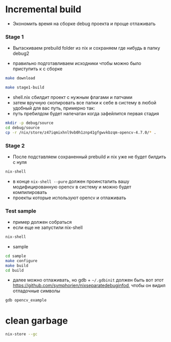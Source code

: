 # Incremental build

- Экономить время на сборке debug проекта и проще отлаживать

### Stage 1

- Вытаскиваем prebuild folder из nix и сохраняем где нибудь в папку debug2

- правильно подготавливаем исходники чтобы можно было приступить к с сборке

```bash
make download
```

```bash
make stage1-build
```

- shell.nix сбилдит проект с нужным флагами и патчами
- затем вручную скопировать все папки к себе в систему в любой удобный для вас путь, примерно так:
- путь пребилдом будет напечатан когда зафейлится первая стадия

```bash
mkdir -p debug/source
cd debug/source
cp -r /nix/store/z47iqmixhnl9vb0h1znp41gfgwvkbzqm-opencv-4.7.0/* .
```

### Stage 2

- После подставляем сохраненный prebuild и nix уже не будет билдить с нуля

```bash
nix-shell
```

- в конце `nix-shell --pure` должен проинсталить вашу модифицированную opencv в систему и можно будет компилировать
- проекты которые используют opencv и отлаживать

### Test sample

- пример должен собраться
- если еще не запустили nix-shell

```bash
nix-shell
```
- sample

```bash
cd sample
make configure
make build
cd build
```
- далее можно отлаживать, но gdb + `~/.gdbinit` должен быть вот этот https://github.com/symphorien/nixseparatedebuginfod, чтобы он видил отладочные символы

```
gdb opencv_example
```

# clean garbage

```bash
nix-store --gc
```
